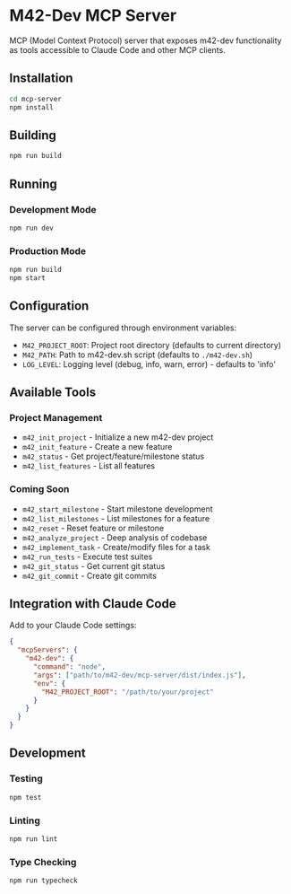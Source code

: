 # M42-Dev MCP Server

MCP (Model Context Protocol) server that exposes m42-dev functionality as tools accessible to Claude Code and other MCP clients.

## Installation

```bash
cd mcp-server
npm install
```

## Building

```bash
npm run build
```

## Running

### Development Mode

```bash
npm run dev
```

### Production Mode

```bash
npm run build
npm start
```

## Configuration

The server can be configured through environment variables:

- `M42_PROJECT_ROOT`: Project root directory (defaults to current directory)
- `M42_PATH`: Path to m42-dev.sh script (defaults to `./m42-dev.sh`)
- `LOG_LEVEL`: Logging level (debug, info, warn, error) - defaults to 'info'

## Available Tools

### Project Management

- `m42_init_project` - Initialize a new m42-dev project
- `m42_init_feature` - Create a new feature
- `m42_status` - Get project/feature/milestone status
- `m42_list_features` - List all features

### Coming Soon

- `m42_start_milestone` - Start milestone development
- `m42_list_milestones` - List milestones for a feature
- `m42_reset` - Reset feature or milestone
- `m42_analyze_project` - Deep analysis of codebase
- `m42_implement_task` - Create/modify files for a task
- `m42_run_tests` - Execute test suites
- `m42_git_status` - Get current git status
- `m42_git_commit` - Create git commits

## Integration with Claude Code

Add to your Claude Code settings:

```json
{
  "mcpServers": {
    "m42-dev": {
      "command": "node",
      "args": ["path/to/m42-dev/mcp-server/dist/index.js"],
      "env": {
        "M42_PROJECT_ROOT": "/path/to/your/project"
      }
    }
  }
}
```

## Development

### Testing

```bash
npm test
```

### Linting

```bash
npm run lint
```

### Type Checking

```bash
npm run typecheck
```